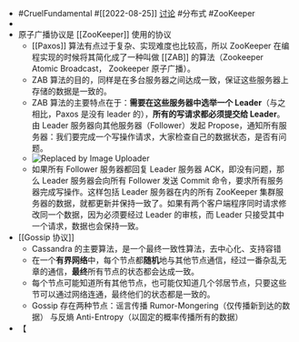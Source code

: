 - #CruelFundamental #[[2022-08-25]] [讨论](https://github.com/CYZH1307/CruelFundamental/tree/main/homework/202208/25) #分布式 #ZooKeeper
-
- 原子广播协议是 [[ZooKeeper]] 使用的协议
	- [[Paxos]] 算法有点过于复杂、实现难度也比较高，所以 ZooKeeper 在编程实现的时候将其简化成了一种叫做 [[ZAB]] 的算法（Zookeeper Atomic Broadcast， Zookeeper 原子广播）。
	- ZAB 算法的目的，同样是在多台服务器之间达成一致，保证这些服务器上存储的数据是一致的。
	- ZAB 算法的主要特点在于：**需要在这些服务器中选举一个 Leader**（与之相比，Paxos 是没有 leader 的），**所有的写请求都必须提交给 Leader**。由 Leader 服务器向其他服务器（Follower）发起 Propose，通知所有服务器：我们要完成一个写操作请求，大家检查自己的数据状态，是否有问题。
	- ![Replaced by Image Uploader](https://vip2.loli.io/2022/08/25/VPuzpWXig2vrsBJ.png)
	- 如果所有 Follower 服务器都回复 Leader 服务器 ACK，即没有问题，那么 Leader 服务器会向所有 Follower 发送 Commit 命令，要求所有服务器完成写操作。这样包括 Leader 服务器在内的所有 ZooKeeper 集群服务器的数据，就都更新并保持一致了。如果有两个客户端程序同时请求修改同一个数据，因为必须要经过 Leader 的审核，而 Leader 只接受其中一个请求，数据也会保持一致。
- [[Gossip 协议]]
	- Cassandra 的主要算法，是一个最终一致性算法，去中心化、支持容错
	- 在一个**有界网络**中，每个节点都**随机**地与其他节点通信，经过一番杂乱无章的通信，**最终**所有节点的状态都会达成一致。
	- 每个节点可能知道所有其他节点，也可能仅知道几个邻居节点，只要这些节可以通过网络连通，最终他们的状态都是一致的。
	- Gossip 存在两种节点：谣言传播 Rumor-Mongering（仅传播新到达的数据） 与反熵 Anti-Entropy（以固定的概率传播所有的数据）
- 【